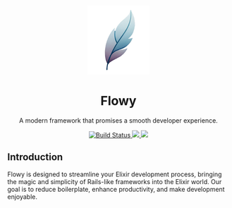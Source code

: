 <p align="center">
  <img width="140px" src="assets/logo-small.png">
  
  <h1 align="center">Flowy</h1>
  
  <p align="center">
    A modern framework that promises a smooth developer experience.
  </p>
</p>

<p align="center">
  <a href="#">
    <img alt="Build Status" src="https://github.com/flowy-framework/flowy/actions/workflows/test.yml/badge.svg">
  </a>
  <a href="https://codecov.io/gh/flowy-framework/flowy">
    <img src="https://codecov.io/gh/flowy-framework/flowy/graph/badge.svg?token=5FRGCVVJSP"/>
  </a>
  <a href="https://github.com/flowy-framework/flowy">
    <img src="https://img.shields.io/github/last-commit/flowy-framework/flowy.svg"/>
  </a>
</p>

<!-- MDOC !-->

## Introduction

Flowy is designed to streamline your Elixir development process, bringing the magic and simplicity of Rails-like frameworks into the Elixir world. Our goal is to reduce boilerplate, enhance productivity, and make development enjoyable.

